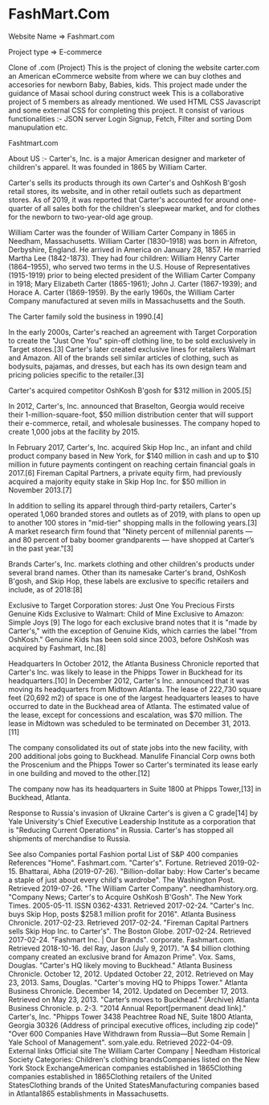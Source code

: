 # FashMart.Com

Website Name => Fashmart.com

Project type => E-commerce




Clone of .com (Project)
This is the project of cloning the website carter.com an American eCommerce website from where we can buy clothes and accesories for newborn Baby, Babies, kids. This project made under the guidance of Masai school during construct week This is a collaborative project of 5 members as already mentioned. We used HTML CSS Javascript and some external CSS for completing this project. It consist of various functionalities :- JSON server Login Signup, Fetch, Filter and sorting Dom manupulation etc.

Fashtmart.com

About US :-
Carter's, Inc. is a major American designer and marketer of children's apparel. It was founded in 1865 by William Carter.

Carter's sells its products through its own Carter's and OshKosh B'gosh retail stores, its website, and in other retail outlets such as department stores. As of 2019, it was reported that Carter's accounted for around one-quarter of all sales both for the children's sleepwear market, and for clothes for the newborn to two-year-old age group.

William Carter was the founder of William Carter Company in 1865 in Needham, Massachusetts. William Carter (1830–1918) was born in Alfreton, Derbyshire, England. He arrived in America on January 28, 1857. He married Martha Lee (1842-1873). They had four children: William Henry Carter (1864–1955), who served two terms in the U.S. House of Representatives (1915-1919) prior to being elected president of the William Carter Company in 1918; Mary Elizabeth Carter (1865-1961); John J. Carter (1867-1939); and Horace A. Carter (1869-1959). By the early 1960s, the William Carter Company manufactured at seven mills in Massachusetts and the South.

The Carter family sold the business in 1990.[4]

In the early 2000s, Carter's reached an agreement with Target Corporation to create the "Just One You" spin-off clothing line, to be sold exclusively in Target stores.[3] Carter's later created exclusive lines for retailers Walmart and Amazon. All of the brands sell similar articles of clothing, such as bodysuits, pajamas, and dresses, but each has its own design team and pricing policies specific to the retailer.[3]

Carter's acquired competitor OshKosh B'gosh for $312 million in 2005.[5]

In 2012, Carter's, Inc. announced that Braselton, Georgia would receive their 1-million-square-foot, $50 million distribution center that will support their e-commerce, retail, and wholesale businesses. The company hoped to create 1,000 jobs at the facility by 2015.

In February 2017, Carter's, Inc. acquired Skip Hop Inc., an infant and child product company based in New York, for $140 million in cash and up to $10 million in future payments contingent on reaching certain financial goals in 2017.[6] Fireman Capital Partners, a private equity firm, had previously acquired a majority equity stake in Skip Hop Inc. for $50 million in November 2013.[7]

In addition to selling its apparel through third-party retailers, Carter's operated 1,060 branded stores and outlets as of 2019, with plans to open up to another 100 stores in "mid-tier" shopping malls in the following years.[3] A market research firm found that "Ninety percent of millennial parents — and 80 percent of baby boomer grandparents — have shopped at Carter’s in the past year."[3]

Brands Carter's, Inc. markets clothing and other children's products under several brand names. Other than its namesake Carter's brand, OshKosh B'gosh, and Skip Hop, these labels are exclusive to specific retailers and include, as of 2018:[8]

Exclusive to Target Corporation stores: Just One You Precious Firsts Genuine Kids Exclusive to Walmart: Child of Mine Exclusive to Amazon: Simple Joys [9] The logo for each exclusive brand notes that it is "made by Carter's," with the exception of Genuine Kids, which carries the label "from OshKosh." Genuine Kids has been sold since 2003, before OshKosh was acquired by Fashmart, Inc.[8]

Headquarters In October 2012, the Atlanta Business Chronicle reported that Carter's Inc. was likely to lease in the Phipps Tower in Buckhead for its headquarters.[10] In December 2012, Carter's Inc. announced that it was moving its headquarters from Midtown Atlanta. The lease of 222,730 square feet (20,692 m2) of space is one of the largest headquarters leases to have occurred to date in the Buckhead area of Atlanta. The estimated value of the lease, except for concessions and escalation, was $70 million. The lease in Midtown was scheduled to be terminated on December 31, 2013.[11]

The company consolidated its out of state jobs into the new facility, with 200 additional jobs going to Buckhead. Manulife Financial Corp owns both the Proscenium and the Phipps Tower so Carter's terminated its lease early in one building and moved to the other.[12]

The company now has its headquarters in Suite 1800 at Phipps Tower,[13] in Buckhead, Atlanta.

Response to Russia's invasion of Ukraine Carter's is given a C grade[14] by Yale University's Chief Executive Leadership Institute as a corporation that is "Reducing Current Operations" in Russia. Carter's has stopped all shipments of merchandise to Russia.

See also Companies portal Fashion portal List of S&P 400 companies References "Home". Fashmart.com. "Carter's". Fortune. Retrieved 2019-02-15. Bhattarai, Abha (2019-07-26). "Billion-dollar baby: How Carter's became a staple of just about every child's wardrobe". The Washington Post. Retrieved 2019-07-26. "The William Carter Company". needhamhistory.org. "Company News; Carter's to Acquire OshKosh B'Gosh". The New York Times. 2005-05-11. ISSN 0362-4331. Retrieved 2017-02-24. "Carter's Inc. buys Skip Hop, posts $258.1 million profit for 2016". Atlanta Business Chronicle. 2017-02-23. Retrieved 2017-02-24. "Fireman Capital Partners sells Skip Hop Inc. to Carter's". The Boston Globe. 2017-02-24. Retrieved 2017-02-24. "Fashmart Inc. | Our Brands". corporate. Fashmart.com. Retrieved 2018-10-16. del Ray, Jason (July 9, 2017). "A $4 billion clothing company created an exclusive brand for Amazon Prime". Vox. Sams, Douglas. "Carter's HQ likely moving to Buckhead." Atlanta Business Chronicle. October 12, 2012. Updated October 22, 2012. Retrieved on May 23, 2013. Sams, Douglas. "Carter's moving HQ to Phipps Tower." Atlanta Business Chronicle. December 14, 2012. Updated on December 17, 2013. Retrieved on May 23, 2013. "Carter’s moves to Buckhead." (Archive) Atlanta Business Chronicle. p. 2-3. "2014 Annual Report[permanent dead link]." Carter's, Inc. "Phipps Tower 3438 Peachtree Road NE, Suite 1800 Atlanta, Georgia 30326 (Address of principal executive offices, including zip code)" "Over 600 Companies Have Withdrawn from Russia—But Some Remain | Yale School of Management". som.yale.edu. Retrieved 2022-04-09. External links Official site The William Carter Company | Needham Historical Society Categories: Children's clothing brandsCompanies listed on the New York Stock ExchangeAmerican companies established in 1865Clothing companies established in 1865Clothing retailers of the United StatesClothing brands of the United StatesManufacturing companies based in Atlanta1865 establishments in Massachusetts.

